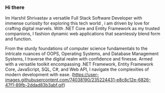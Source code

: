 ### Hi there 
Im Harshil Shrivastav a versatile Full Stack Software Developer with immense curiosity for exploring this tech world , i am driven by love for crafting digital marvels. With .NET Core and Entity Framework as my trusted companions, I fashion dynamic web applications that seamlessly blend form and function.

From the sturdy foundations of computer science fundamentals to the intricate nuances of OOPS, Operating Systems, and Database Management Systems, I traverse the digital realm with confidence and finesse. Armed with a versatile toolkit encompassing .NET Framework, Entity Framework Core, JavaScript, SQL, C#, and Web API, I navigate the complexities of modern development with ease.
 (https://user-images.githubusercontent.com/74038190/235224431-e8c8c12e-6826-47f1-89fb-2ddad83b3abf.gif)
